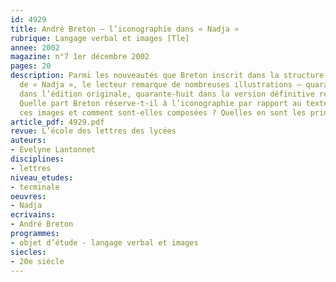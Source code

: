 ```yaml
---
id: 4929
title: André Breton – l’iconographie dans « Nadja »
rubrique: Langage verbal et images [Tle]
annee: 2002
magazine: n°7 1er décembre 2002
pages: 20
description: Parmi les nouveautés que Breton inscrit dans la structure romanesque
  de « Nadja », le lecteur remarque de nombreuses illustrations – quarante-quatre
  dans l’édition originale, quarante-huit dans la version définitive revue par l’auteur.
  Quelle part Breton réserve-t-il à l’iconographie par rapport au texte ? Que représentent
  ces images et comment sont-elles composées ? Quelles en sont les principales fonctions ?
article_pdf: 4929.pdf
revue: L’école des lettres des lycées
auteurs:
- Évelyne Lantonnet
disciplines:
- lettres
niveau_etudes:
- terminale
oeuvres:
- Nadja
ecrivains:
- André Breton
programmes:
- objet d’étude - langage verbal et images
siecles:
- 20e siècle
---
```

